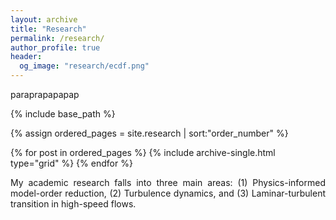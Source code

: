 ```yaml
---
layout: archive
title: "Research"
permalink: /research/
author_profile: true
header:
  og_image: "research/ecdf.png"
---
```


paraprapapapap

<nbsp>
<nbsp>
<nbsp>
<nbsp>
<nbsp>
<nbsp>
<nbsp>
<nbsp>

{% include base_path %}

{% assign ordered_pages = site.research | sort:"order_number" %}

{% for post in ordered_pages %}
  {% include archive-single.html type="grid" %}
{% endfor %}

<nbsp>

<div style="text-align: justify; text-justify: inter-word;">

My academic research falls into three main areas: (1) Physics-informed model-order reduction, (2) Turbulence dynamics, and (3) Laminar-turbulent transition
in high-speed flows.









</div>


<nbsp>






